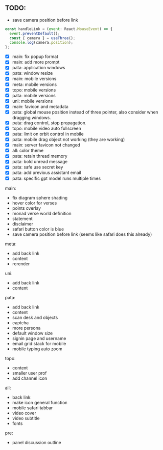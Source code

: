 ## TODO: 
- save camera position before link
```js
const handleLink = (event: React.MouseEvent) => {
  event.preventDefault();
  const { camera } = useThree();
  console.log(camera.position);
};
```
- [x] main: fix popup format
- [x] main: add more prompt
- [x] pata: application windows
- [x] pata: window resize
- [x] main: mobile versions
- [x] meta: mobile versions
- [x] topo: mobile versions
- [x] pata: mobile versions
- [x] uni: mobile versions
- [x] main: favicon and metadata
- [x] pata: global mouse position instead of three pointer, also consider when dragging windows.
- [x] pata: drag control, stop propagation.
- [x] topo: mobile video auto fullscreen
- [x] pata: limit on orbit control in mobile
- [x] pata: mobile drag object not working (they are working)
- [x] main: server favicon not changed
- [x] all: color theme
- [x] pata: retain thread memory
- [x] pata: bold unread message
- [x] pata: safe use secret key
- [x] pata: add previous assistant email
- [x] pata: specific gpt model runs multiple times

main:
- fix diagram sphere shading
- hover color for verses
- points overlay
- monad verse world definition
- statement
- disclaimer
- safari button color is blue
- save camera position before link (seems like safari does this already)

meta:
- add back link
- content
- rerender

uni:
- add back link
- content

pata:
- add back link
- content
- scan desk and objects
- captcha
- more persona
- default window size
- signin page and username
- email grid stack for mobile
- mobile typing auto zoom

topo:
- content
- smaller user prof
- add channel icon

all:
- back link
- make icon general function
- mobile safari tabbar
- video cover
- video subtitle
- fonts

pre:
- panel discussion outline
